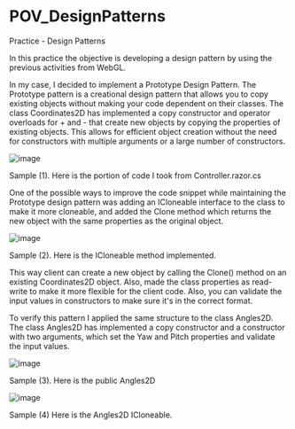 # POV_DesignPatterns

Practice - Design Patterns

In this practice the objective is developing a design pattern by using the previous activities from WebGL.

In my case, I decided to implement a Prototype Design Pattern. The Prototype pattern is a creational design pattern that allows you to copy existing objects without making your code dependent on their classes. The class Coordinates2D has implemented a copy constructor and operator overloads for + and - that create new objects by copying the properties of existing objects. This allows for efficient object creation without the need for constructors with multiple arguments or a large number of constructors.

![image](https://user-images.githubusercontent.com/114673717/212970488-d3ee24ac-9d67-4cb4-9276-5b265930f922.png)

Sample (1). Here is the portion of code I took from Controller.razor.cs

One of the possible ways to improve the code snippet while maintaining the Prototype design pattern was adding an ICloneable interface to the class to make it more cloneable, and added the Clone method which returns the new object with the same properties as the original object.

![image](https://user-images.githubusercontent.com/114673717/212972347-c7663e1a-c592-4b51-9a33-d1b31eca6924.png)

Sample (2). Here is the ICloneable method implemented.

This way client can create a new object by calling the Clone() method on an existing Coordinates2D object. Also, made the class properties as read-write to make it more flexible for the client code. Also, you can validate the input values in constructors to make sure it's in the correct format.

To verify this pattern I applied the same structure to the class Angles2D. The class Angles2D has implemented a copy constructor and a constructor with two arguments, which set the Yaw and Pitch properties and validate the input values.

![image](https://user-images.githubusercontent.com/114673717/212973254-1b0527b3-cae8-497f-91de-090a2c73eafc.png)

Sample (3). Here is the public Angles2D

![image](https://user-images.githubusercontent.com/114673717/212973440-4669384c-2f95-4330-a19f-5b02c9367a0f.png)

Sample (4) Here is the Angles2D ICloneable.

